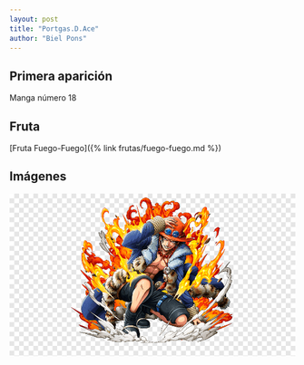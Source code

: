 ```yaml
---
layout: post
title: "Portgas.D.Ace"
author: "Biel Pons"
---
```


## Primera aparición

Manga número 18

## Fruta

[Fruta Fuego-Fuego]({% link frutas/fuego-fuego.md %})

## Imágenes

![Imágen de Portgas.D.Ace](/images/portgas.d.ace.webp "Imágen de Portgas.D.Ace")
